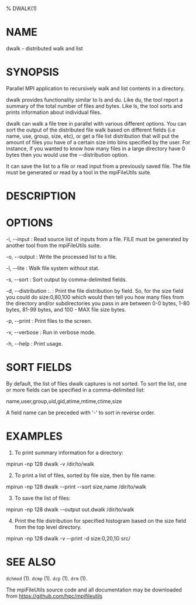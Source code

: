 % DWALK(1)

# NAME

dwalk - distributed walk and list

# SYNOPSIS

Parallel MPI application to recursively walk and list contents in a directory.

dwalk provides functionality similar to ls and du. Like du, the tool report a summary of the total number of files and bytes. Like ls, the tool sorts and prints information about individual files.

dwalk can walk a file tree in parallel with various different options. You can sort the output of the distributed file walk based on different fields (i.e name, use, group, size, etc), or get a file list distribution that will put the amount of files you have of a certain size into bins specified by the user. For instance, if you wanted to know how many files in a large directory have 0 bytes then you would use the --distribution option. 

It can save the list to a file or read input from a previously saved file. The file must be generated or read by a tool in the mpiFileUtils suite.

# DESCRIPTION

# OPTIONS

-i, \--input <FILE>
:   Read source list of inputs from a file.  FILE must be generated by another tool from the mpiFileUtils suite.

-o, \--output <FILE>
:   Write the processed list to a file.

-l, \--lite
:   Walk file system without stat.

-s, \--sort <FIELD>
:   Sort output by comma-delimited fields.

-d, \--distribution <FIELD>:<SEPARATORS>. 
:   Print the file distribution by field. So, for the size field you could do size:0,80,100 which would then tell you
    how many files from the directory and/or subdirectories you pass in are between 0-0 bytes, 1-80 bytes, 81-99 bytes, 
    and 100 - MAX file size bytes. 

-p, \--print
:   Print files to the screen.

-v, \--verbose
:   Run in verbose mode.

-h, \--help
:   Print usage.

# SORT FIELDS

By default, the list of files dwalk captures is not sorted.  To sort the list, one or more fields can be specified in a comma-delimited list:

name,user,group,uid,gid,atime,mtime,ctime,size

A field name can be preceded with '-' to sort in reverse order.

# EXAMPLES

1. To print summary information for a directory:

mpirun -np 128 dwalk -v /dir/to/walk

2. To print a list of files, sorted by file size, then by file name:

mpirun -np 128 dwalk --print --sort size,name /dir/to/walk

3. To save the list of files:

mpirun -np 128 dwalk --output out.dwalk /dir/to/walk

4. Print the file distribution for specified histogram based on the size field from the top level directory.

mpirun -np 128 dwalk -v --print -d size:0,20,1G src/ 

# SEE ALSO

`dchmod` (1).
`dcmp` (1).
`dcp` (1).
`drm` (1).

The mpiFileUtils source code and all documentation may be downloaded from
<https://github.com/hpc/mpifileutils>

